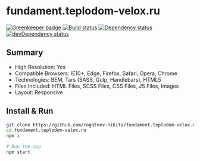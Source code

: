 # fundament.teplodom-velox.ru

[![Greenkeeper badge](https://badges.greenkeeper.io/rogatnev-nikita/fundament.teplodom-velox.ru.svg)](https://greenkeeper.io/)
[![Build status][travis-image]][travis-url] [![Dependency status][dependency-image]][dependency-url] [![devDependency status][dev-dependency-image]][dev-dependency-url]

## Summary
* High Resolution: Yes
* Compatible Browsers: IE10+, Edge, Firefox, Safari, Opera, Chrome
* Technologies: BEM, Tars (SASS, Gulp, Handlebars), HTML5
* Files Included: HTML Files, SCSS Files, CSS Files, JS Files, Images
* Layout: Responsive

## Install & Run
```bash
git clone https://github.com/rogatnev-nikita/fundament.teplodom-velox.ru
cd fundament.teplodom-velox.ru
npm i

# Run the app
npm start
```

[travis-image]: https://travis-ci.org/rogatnev-nikita/fundament.teplodom-velox.ru.svg?branch=master
[travis-url]: https://travis-ci.org/rogatnev-nikita/fundament.teplodom-velox.ru

[dependency-image]: https://david-dm.org/rogatnev-nikita/fundament.teplodom-velox.ru.svg?style=flat-square
[dependency-url]: https://david-dm.org/rogatnev-nikita/fundament.teplodom-velox.ru

[dev-dependency-image]: https://david-dm.org/rogatnev-nikita/fundament.teplodom-velox.ru/dev-status.svg?style=flat-square
[dev-dependency-url]: https://david-dm.org/rogatnev-nikita/fundament.teplodom-velox.ru#info=devDependencies
